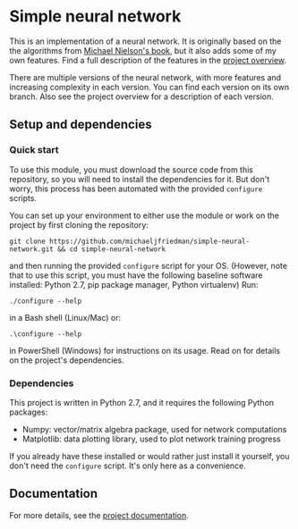 # Simple neural network
This is an implementation of a neural network. It is originally based on the the algorithms from [Michael Nielson's book](http://neuralnetworksanddeeplearning.com/index.html), but it also adds some of my own features. Find a full description of the features in the [project overview](docs/Main.md).

There are multiple versions of the neural network, with more features and increasing complexity in each version. You can find each version on its own branch. Also see the project overview for a description of each version.

## Setup and dependencies
### Quick start
To use this module, you must download the source code from this repository, so you will need to install the dependencies for it. But don't worry, this process has been automated with the provided `configure` scripts.

You can set up your environment to either use the module or work on the project by first cloning the repository:

```
git clone https://github.com/michaeljfriedman/simple-neural-network.git && cd simple-neural-network
```

and then running the provided `configure` script for your OS. (However, note that to use this script, you must have the following baseline software installed: Python 2.7, pip package manager, Python virtualenv) Run:

```
./configure --help
```

in a Bash shell (Linux/Mac) or:

```
.\configure --help
```

in PowerShell (Windows) for instructions on its usage. Read on for details on the project's dependencies.

### Dependencies
This project is written in Python 2.7, and it requires the following Python packages:

- Numpy: vector/matrix algebra package, used for network computations
- Matplotlib: data plotting library, used to plot network training progress

If you already have these installed or would rather just install it yourself, you don't need the `configure` script. It's only here as a convenience.

## Documentation
For more details, see the [project documentation](docs/README.md).
